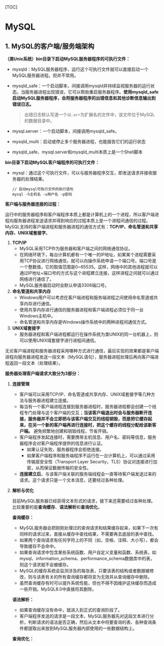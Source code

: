 [TOC]

# MySQL

## 1. MySQL的客户端/服务端架构

**（类Unix系统）bin目录下启动MySQL服务器程序的可执行文件：**

- mysqld：MySQL服务器程序，运行这个可执行文件就可以直接启动一个MySQL服务器进程。但并不常用。

- mysqld_safe：一个启动脚本，间接调用mysqld并持续监视服务器的运行状态。当服务器进程出现错误，它可以帮助重启服务器程序。**使用mysqld_safe启动MySQL服务器程序，会将服务器程序的出错信息和其他诊断信息输出到错误日志。**

  > 出错日志默认写道一个以`.err`为扩展名的文件中，该文件位于MySQL的数据目录中。

- mysql.server：一个启动脚本，间接调用mysqld_safe。

- mysqld_multi：启动或停止多个服务器进程，也能报告它们的运行状态

- mysqld_safe、mysql.server和mysqld_multi本质上是一个Shell脚本

**bin目录下启动MySQL客户端程序的可执行文件：**

- mysql：通过这个可执行文件，可以与服务器程序交互，即发送请求并接收服务器的处理结果。

  ```
  // 启动mysql可执行文件的执行语句
  mysql -h主机名 -u用户名 -p密码
  ```

**客户端与服务器连接的过程：**

运行中的服务器程序和客户端程序本质上都是计算机上的一个进程，所以客户端进程向服务器进程发送请求并得到响应的过程本质上是一个进程间通信的过程。MySQL支持的客户端进程和服务器进程的通信方式有：**TCP/IP、命名管道和共享内存、UNIX域套接字**。

1. **TCP/IP**
   - MySQL采用TCP作为服务器和客户端之间的网络通信协议。
   - 在网络环境下，每台计算机都有一个唯一的IP地址，如果某个进程需要采用TCP协议进行网络通信，就可以向操作系统申请一个端口号。端口号是一个整数值，它的取值范围是0~65535。这样，网络中的其他进程就可以通过IP地址+端口号的方式与这个进程建立连接，这样进程之间就可以通过网络进行通信了。
   - MySQL服务器启动时会默认申请3306端口号。
2. **命名管道和共享内存**
   - Windows用户可以考虑在客户端进程和服务端进程之间使用命名管道或共享内存进行通信。
   - 使用共享内存进行通信的服务器进程和客户端进程必须位于同一台Windows主机中。
   - 命名管道和共享内存是Windows操作系统中的两种进程间通信方式。
3. **UNIX域套接字**
   - 服务器进程和客户端进程都运行在操作系统为类UNIX的同一台机器上，则可以使用UNIX域套接字进行进程间通信。

无论客户端进程和服务器进程采用哪种方式进行通信，最后实现的效果都是客户端进程向服务器进程发送一段文本（MySQL语句），服务器进程处理后再向客户端进程返回一段文本（处理结果）。

**服务器处理客户端请求大致分为3部分：**

1. **连接管理**
   
   - 客户端可以采用TCP/IP、命名管道或共享内存、UNIX域套接字等几种方法与服务器进程建立连接。
   - 每当有一个客户端进程连接到服务器进程时，服务器进程都会创建一个线程专门处理与这个客户端的交互；**当该客户端退出时会与服务器断开连接，服务器并不会立即把与该客户端交互的线程销毁，而是把它缓存起来，在另一个新的客户端再进行连接时，把这个缓存的线程分配给该新客户端。** 避免频繁地创建和销毁线程，节省开销。
   - 客户端程序发起连接时，需要携带主机信息、用户名、密码等信息，服务器程序会对客户端程序提供的信息进行认证。
     - 如果认证失败，服务器程序会拒绝连接。
     - 如果客户端程序和服务端程序不运行在一台计算机上，可以通过采用传输层安全性（Transport Layer Security，TLS）协议对连接进行加密，从而保证数据传输的安全性。
   - **连接建立后**，与该客户端关联的服务端线程会一直等待客户端发送过来的请求。这个请求只是一个文本消息，还要经过各种处理。
   
2. **解析与优化**

   目前MySQL服务器已经获得文本形式的请求，接下来还需要经过各种处理。比较重要的是**查询缓存**、**语法解析**和**查询优化**。

   **查询缓存：**

   - MySQL服务器会把刚刚处理过的查询请求和结果缓存起来，如果下一次有同样的请求过来，直接从缓存中查找结果，不需要再去底层的表中查找。
   - 如果两个查询请求有任何字符上的不同（如，空格、注释、大小写），都会导致缓存不会命中。
   - 如果查询请求中包含某些系统函数、用户自定义变量和函数、系统表，如mysql、information_schema、performance_schema数据库中的表，则这个请求就不会被缓存。
   - MySQL的缓存系统会监测涉及的每张表，只要该表的结构或者数据被修改，则与该表有关的所有查询缓存都将变为无效并从查询缓存中删除。
   - 虽然查询缓存有时可以提升系统性能，但也不得不因维护这块缓存而造成一些开销。MySQL8.0中直接将其删除。

   **语法解析：**

   - 如果查询缓存没有命中，就进入到正式的查询阶段了。
   - 客户端程序发送的请求是一段文本，MySQL服务器先对这段文本进行分析，判断请求的语法是否正确，然后从文本中将要查询的表、各种查询条件都提取出来放到MySQL服务器内部使用的一些数据结构上。

   **查询优化：**

   